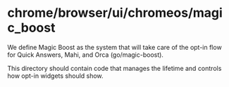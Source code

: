 # chrome/browser/ui/chromeos/magic_boost

We define Magic Boost as the system that will take care of the opt-in
flow for Quick Answers, Mahi, and Orca (go/magic-boost).

This directory should contain code that manages the lifetime and
controls how opt-in widgets should show.